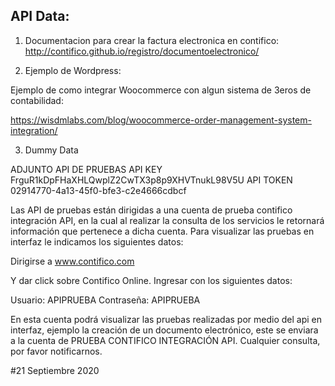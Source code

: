 ## API Data:

1. Documentacion para crear la factura electronica en contifico:
http://contifico.github.io/registro/documentoelectronico/

2. Ejemplo de Wordpress:

Ejemplo de como integrar Woocommerce con algun sistema de 3eros de contabilidad:

https://wisdmlabs.com/blog/woocommerce-order-management-system-integration/



3. Dummy Data


ADJUNTO API DE PRUEBAS
API KEY FrguR1kDpFHaXHLQwplZ2CwTX3p8p9XHVTnukL98V5U
API TOKEN 02914770-4a13-45f0-bfe3-c2e4666cdbcf

Las API de pruebas están dirigidas a una cuenta de prueba contifico integración API, en la cual al realizar la consulta de los servicios le retornará información que pertenece a dicha cuenta. Para visualizar las pruebas en interfaz le indicamos los siguientes datos:

Dirigirse a www.contifico.com

Y dar click sobre Contifico Online.
Ingresar con los siguientes datos:

Usuario: APIPRUEBA
Contraseña: APIPRUEBA

En esta cuenta podrá visualizar las pruebas realizadas por medio del api en interfaz, ejemplo la creación de un documento electrónico, este se enviara a la cuenta de PRUEBA CONTIFICO INTEGRACIÓN API.
Cualquier consulta, por favor notificarnos.

#21 Septiembre 2020



